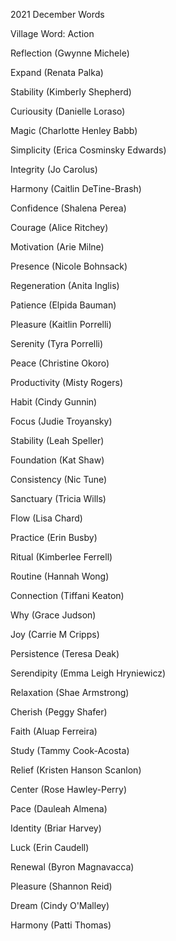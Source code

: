 2021 December Words

Village Word: Action

Reflection (Gwynne Michele)

Expand (Renata Palka)

Stability (Kimberly Shepherd)

Curiousity (Danielle Loraso)

Magic (Charlotte Henley Babb)

Simplicity (Erica Cosminsky Edwards)

Integrity (Jo Carolus)

Harmony (Caitlin DeTine-Brash)

Confidence (Shalena Perea)

Courage (Alice Ritchey)

Motivation (Arie Milne)

Presence (Nicole Bohnsack)

Regeneration (Anita Inglis)

Patience (Elpida Bauman)

Pleasure (Kaitlin Porrelli)

Serenity (Tyra Porrelli)

Peace (Christine Okoro)

Productivity (Misty Rogers)

Habit (Cindy Gunnin)

Focus (Judie Troyansky)

Stability (Leah Speller)

Foundation (Kat Shaw)

Consistency (Nic Tune)

Sanctuary (Tricia Wills)

Flow (Lisa Chard)

Practice (Erin Busby)

Ritual (Kimberlee Ferrell)

Routine (Hannah Wong)

Connection (Tiffani Keaton)

Why (Grace Judson)

Joy (Carrie M Cripps)

Persistence (Teresa Deak)

Serendipity (Emma Leigh Hryniewicz)

Relaxation (Shae Armstrong)

Cherish (Peggy Shafer)

Faith (Aluap Ferreira)

Study (Tammy Cook-Acosta)

Relief (Kristen Hanson Scanlon)

Center (Rose Hawley-Perry)

Pace (Dauleah Almena)

Identity (Briar Harvey)

Luck (Erin Caudell)

Renewal (Byron Magnavacca)

Pleasure (Shannon Reid)

Dream (Cindy O'Malley)

Harmony (Patti Thomas)
